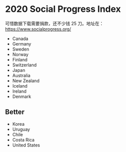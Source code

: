 # 2020 Social Progress Index

可惜数据下载需要捐款，还不少钱 25 刀。地址在： https://www.socialprogress.org/

- Canada
- Germany
- Sweden
- Norway
- Finland
- Switzerland
- Japan
- Australia
- New Zealand
- Iceland
- Ireland
- Denmark

## Better
- Korea
- Uruguay
- Chile
- Costa Rica
- United States

